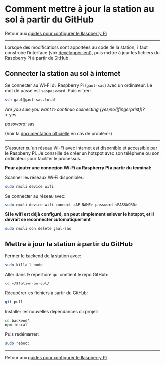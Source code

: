 # Comment mettre à jour la station au sol à partir du GitHub

Retour aux [guides pour configurer le Raspberry Pi](./raspi-config.md)

---

Lorsque des modifications sont apportées au code de la station, il faut construire l'interface (voir [developpement](../guide/developpement.md)), puis mettre à jour les fichiers du Raspberry Pi à partir de GitHub.

## Connecter la station au sol à internet

Se connecter au Wi-Fi du Raspberry Pi (`gaul-sas`) avec un ordinateur. Le mot de passe est `saspassword`. Puis entrer:

```bash
ssh gaul@gaul-sas.local
```

_Are you sure you want to continue connecting (yes/no/\[fingerprint\])?_ \
\> yes

_password:_ sas

(Voir la [documentation officielle](https://www.raspberrypi.com/documentation/computers/remote-access.html) en cas de problème)

---

S'assurer qu'un réseau Wi-Fi avec internet est disponible et accessible par le Raspberry Pi. Je conseille de créer un hotspot avec son téléphone ou son ordinateur pour faciliter le processus.

**Pour ajouter une connexion Wi-Fi au Raspberry Pi à partir du terminal:**

Scanner les réseaux Wi-Fi disponibles:

```bash
sudo nmcli device wifi
```

Se connecter au réseau avec:

```bash
sudo nmcli device wifi connect <AP NAME> password <PASSWORD>
```

**Si le wifi est déjà configuré, on peut simplement enlever le hotspot, et il devrait se reconnecter automatiquement**

```bash
sudo nmcli con delete gaul-sas
```

## Mettre à jour la station à partir du GitHub

<!-- Il y a deux options pour mettre à jour la station au sol:

**Option 1:**

Utiliser le script:

```bash
cd ~/Station-au-sol/scripts/
chmod +x raspi_update.sh
./raspi_update.sh
```

**Option 2:** -->

Fermer le backend de la station avec:

```bash
sudo killall node
```

Aller dans le répertoire qui contient le repo GitHub:

```bash
cd ~/Station-au-sol/
```

Récupérer les fichiers à partir du GitHub:

```bash
git pull
```

Installer les nouvelles dépendances du projet:

```bash
cd backend/
npm install
```

Puis redémarrer:

```bash
sudo reboot
```

---

Retour aux [guides pour configurer le Raspberry Pi](./raspi-config.md)
